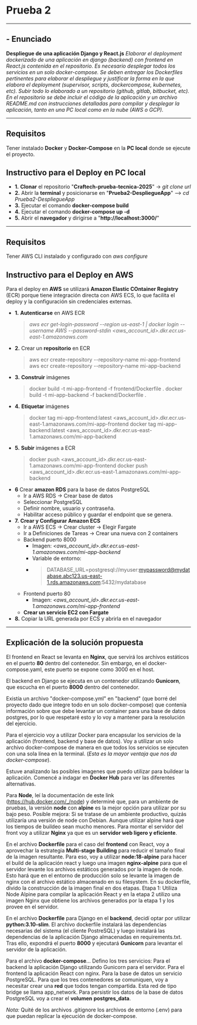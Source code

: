 # Prueba 2
---
## - Enunciado
**Despliegue de una aplicación Django y React.js** 
*Elaborar el deployment dockerizado de una aplicación en django (backend) con frontend en React.js contenida en el repositorio. Es necesario desplegar todos los servicios en un solo docker-compose.
Se deben entregar los Dockerfiles pertinentes para elaborar el despliegue y justificar la forma en la que elabora el deployment (supervisor, scripts, dockercompose, kubernetes, etc).
Subir todo lo elaborado a un repositorio (github, gitlab, bitbucket, etc). En el repositorio se debe incluir el código de la aplicación y un archivo README.md con instrucciones detalladas para compilar y desplegar la aplicación, tanto en una PC local como en la nube (AWS o GCP).*

---
## Requisitos
Tener instalado **Docker** y **Docker-Compose** en la **PC local** donde se ejecute el proyecto.

## Instructivo para el Deploy en PC local

- **1.** **Clonar** el repositorio "**Craftech-prueba-tecnica-2025**" -> *git clone url*
- **2.** Abrir la **terminal** y posicionarse en "**Prueba2-DespliegueApp**" --> *cd Prueba2-DespliegueApp*
- **3.** Ejecutar el comando **docker-compose build**
- **4.** Ejecutar el comando **docker-compose up -d**
- **5.** Abrir el **navegador** y dirigirse a "**http://localhost:3000/**"

---
## Requisitos
Tener AWS CLI instalado y configurado con *aws configure*

## Instructivo para el Deploy en AWS
Para el deploy en **AWS** se utilizará **Amazon Elastic COntainer Registry** (ECR) porque tiene integración directa con AWS ECS, lo que facilita el deploy y la configuración sin credenciales externas.

- **1.**  **Autenticarse** en AWS ECR
    >*aws ecr get-login-password --region us-east-1 | docker login --username AWS --password-stdin <aws_account_id>.dkr.ecr.us-east-1.amazonaws.com*
- **2.** Crear un **repositorio** en ECR
    >aws ecr create-repository --repository-name mi-app-frontend
    aws ecr create-repository --repository-name mi-app-backend
- **3.** **Construir** imágenes
    >docker build -t mi-app-frontend -f frontend/Dockerfile .
    docker build -t mi-app-backend -f backend/Dockerfile .
- **4.** **Etiquetar** imágenes
    >docker tag mi-app-frontend:latest <aws_account_id>.dkr.ecr.us-east-1.amazonaws.com/mi-app-frontend
    docker tag mi-app-backend:latest <aws_account_id>.dkr.ecr.us-east-1.amazonaws.com/mi-app-backend
- **5.** **Subir** imágenes a ECR
    >docker push <aws_account_id>.dkr.ecr.us-east-1.amazonaws.com/mi-app-frontend
    docker push <aws_account_id>.dkr.ecr.us-east-1.amazonaws.com/mi-app-backend
- **6** Crear **amazon RDS** para la base de datos PostgreSQL
  - Ir a AWS RDS -> Crear base de datos
  - Seleccionar PostgreSQL
  - Definir nombre, usuario y contraseña.
  - Habilitar acceso público y guardar el endpoint que se genera.
- **7.** **Crear y Configurar Amazon ECS**
  - Ir a AWS ECS -> Crear cluster -> Elegir Fargate
  - Ir a Definiciones de Tareas -> Crear una nueva con 2 containers
  - Backend puerto 8000
    - Imagen: *<aws_account_id>.dkr.ecr.us-east-1.amazonaws.com/mi-app-backend*
    - Variable de entorno:
    - >DATABASE_URL=postgresql://myuser:mypassword@mydatabase.abc123.us-east-1.rds.amazonaws.com:5432/mydatabase
  - Frontend puerto 80
    - Imagen: *<aws_account_id>.dkr.ecr.us-east-1.amazonaws.com/mi-app-frontend*
  - **Crear un servicio EC2 con Fargate**
- **8.** Copiar la URL generada por ECS y abrirla en el navegador
---
## Explicación de la solución propuesta

El frontend en React se levanta en **Nginx**, que servirá los archivos estáticos en el puerto **80** dentro del contenedor. Sin embargo, en el docker-compose.yaml, este puerto se expone como 3000 en el host.

El backend en Django se ejecuta en un contenedor utilizando **Gunicorn**, que escucha en el puerto **8000** dentro del contenedor.

Existía un archivo "docker-compose.yml" en "backend" (que borré del proyecto dado que integre todo en un solo docker-compose) que contenía información sobre que debe levantar un container para una base de datos postgres, por lo que respetaré esto y lo voy a mantener para la resolución del ejercicio.

Para el ejercicio voy a utilizar Docker para encapsular los servicios de la aplicación (frontend, backend y base de datos). Voy a utilizar un solo archivo docker-compose de manera en que todos los servicios se ejecuten con una sola línea en la terminal. (*Esta es la mayor ventaja que nos da docker-compose*).

Estuve analizando las posibles imagenes que puedo utilizar para buildear la aplicación. Comencé a indagar en **Docker Hub** para ver las diferentes alternativas.

Para **Node**, leí la documentación de este link (https://hub.docker.com/_/node) y determiné que, para un ambiente de pruebas, la versión **node** con **alpine** es la mejor opción para utilizar por su bajo peso. Posible mejora: Si se tratase de un ambiente productivo, quizás utilizaría una versión de node con Debian. Aunque utilizar alpine hará que los tiempos de buildeo sean mucho menores.
Para montar el servidor del front voy a utilizar **Nginx** ya que es un **servidor web ligero y eficiente**.

En el archivo **Dockerfile** para el caso del **frontend** con React, voy a aprovechar la estrategia **Multi-stage Building** para reducir el tamaño final de la imagen resultante. Para eso, voy a utilizar **node:18-alpine** para hacer el build de la aplicación react y luego una imagen **nginx-alpine** para que el servidor levante los archivos estáticos generados por la imagen de node. Esto hará que en el entorno de producción solo se levante la imagen de nginx con el archivo estático almacenado en su filesystem. En su dockerfile, divido la construcción de la imagen final en dos etapas. Etapa 1: Utiliza Node Alpine para compilar la aplicación React y en la etapa 2 utilizo una imagen Nginx que obtiene los archivos generados por la etapa 1 y los provee en el servidor.

En el archivo **Dockerfile** para Django en el **backend**, decidí optar por utilizar **python:3.10-slim**. El archivo dockerfile instalará las dependencias necesarias del sistema (el cliente PostreSQL) y luego instalará las dependencias de la aplicación Django almacenadas en requirements.txt. Tras ello, expondrá el puerto **8000** y ejecutará **Gunicorn** para levantar el servidor de la aplicación. 

Para el archivo **docker-compose**...
Defino los tres servicios: Para el backend la aplicación Django utilizando Gunicorn para el servidor. Para el frontend la aplicación React con nginx. Para la base de datos un servicio PostgreSQL.
Para que los tres contenedores se comuniquen, voy a necesitar crear una **red** que todos tengan compartida. Esta red de tipo bridge se llama app_network.
Para persistir los datos de la base de datos PostgreSQL voy a crear el **volumen** **postgres_data**.

*Nota:* Quité de los archivos .gitignore los archivos de entorno (.env) para que puedan replicar la ejecución de docker-compose.

